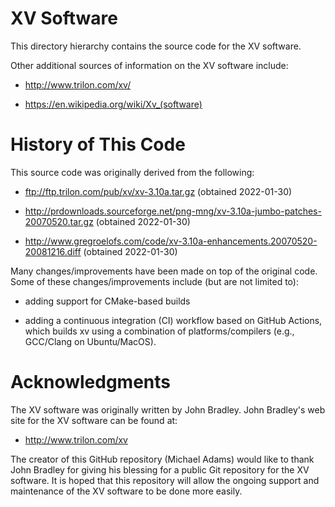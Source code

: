 XV Software
===========

This directory hierarchy contains the source code for the XV software.

Other additional sources of information on the XV software include:

  - <http://www.trilon.com/xv/>

  - <https://en.wikipedia.org/wiki/Xv_(software)>

History of This Code
====================

This source code was originally derived from the following:

  - <ftp://ftp.trilon.com/pub/xv/xv-3.10a.tar.gz>
    (obtained 2022-01-30)

  - <http://prdownloads.sourceforge.net/png-mng/xv-3.10a-jumbo-patches-20070520.tar.gz>
    (obtained 2022-01-30)

  - <http://www.gregroelofs.com/code/xv-3.10a-enhancements.20070520-20081216.diff>
    (obtained 2022-01-30)

Many changes/improvements have been made on top of the original code.
Some of these changes/improvements include (but are not limited to):

  - adding support for CMake-based builds

  - adding a continuous integration (CI) workflow based on GitHub Actions,
    which builds xv using a combination of platforms/compilers
    (e.g., GCC/Clang on Ubuntu/MacOS).

Acknowledgments
===============

The XV software was originally written by John Bradley.
John Bradley's web site for the XV software can be found at:

  - <http://www.trilon.com/xv>

The creator of this GitHub repository (Michael Adams) would like to thank
John Bradley for giving his blessing for a public Git repository for the
XV software.  It is hoped that this repository will allow the ongoing
support and maintenance of the XV software to be done more easily.
